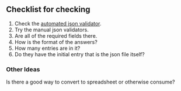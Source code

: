 


## Checklist for checking

1. Check the [automated json validator](datafarm.civicagency.org/offices).  
2. Try the manual json validators.  
3. Are all of the required fields there.
4. How is the format of the answers?
5. How many entries are in it?  
6. Do they have the initial entry that is the json file itself?



### Other Ideas
Is there a good way to convert to spreadsheet or otherwise consume?





